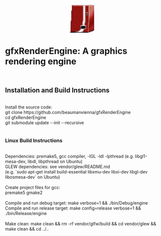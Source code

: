 <p align="center">
  <img width="80" src="resources/pictures/engine.png">
</p>

# gfxRenderEngine: A graphics rendering engine
<br />

## Installation and Build Instructions<br />
<br />
Install the source code: <br />
git clone https://github.com/beaumanvienna/gfxRenderEngine<br />
cd gfxRenderEngine<br />
git submodule update --init --recursive<br />
<br />

### Linux Build Instructions<br />
<br />
Dependencies: premake5, gcc compiler, -lGL -ldl -lpthread (e.g. libgl1-mesa-dev, libdl, libpthread on Ubuntu)<br />
GLEW dependencies: see vendor/glew/README.md <br />
(e.g. `sudo apt-get install build-essential libxmu-dev libxi-dev libgl-dev libosmesa-dev` on Ubuntu)<br />
<br />
Create project files for gcc: <br />
premake5 gmake2<br />
<br />
Compile and run debug target: make verbose=1 && ./bin/Debug/engine <br />
Compile and run release target: make config=release verbose=1 && ./bin/Release/engine<br />
<br />
Make clean: make clean && rm -rf vendor/glfw/build && cd vendor/glew && make clean && cd ../..<br />
<br />

